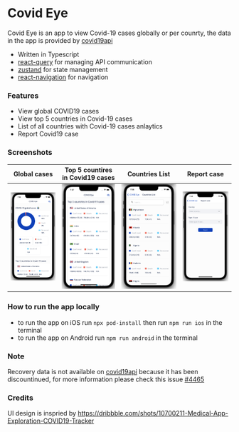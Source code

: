   # Covid Eye
Covid Eye is an app to view Covid-19 cases globally or per counrty, the data in the app is provided by [covid19api](https://covid19api.com/)
- Written in Typescript
- [react-query](https://react-query.tanstack.com/) for managing API communication
- [zustand](https://github.com/pmndrs/zustand) for state management
- [react-navigation](https://reactnavigation.org/) for navigation

### Features
- View global COVID19 cases
- View top 5 countries in Covid-19 cases
- List of all countries with Covid-19 cases anlaytics
- Report Covid19 case

### Screenshots
Global cases            |Top 5 countires in Covid19 cases            |Countries List            |Report case
:-------------------------:|:-----------------------------:|:-------------------------:|:-------------------------:
![screenshot 1](./assets/screenshots/screenshot_1.png)  |  ![screenshot 2](./assets/screenshots/screenshot_2.png)  |  ![screenshot 3](./assets/screenshots/screenshot_3.png)  |  ![screenshot 4](./assets/screenshots/screenshot_4.png)

### How to run the app locally
- to run the app on iOS run `npx pod-install` then run `npm run ios` in the terminal
- to run the app on Android run `npm run android` in the terminal

### Note
Recovery data is not available on [covid19api](https://covid19api.com/) because it has been discountinued, for more information please check this issue [#4465](https://github.com/CSSEGISandData/COVID-19/issues/4465)

### Credits
UI design is inspried by https://dribbble.com/shots/10700211-Medical-App-Exploration-COVID19-Tracker
